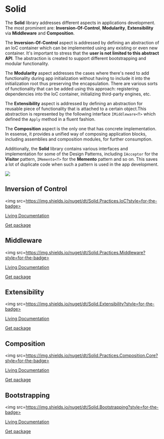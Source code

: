 # Solid

The **Solid** library addresses different aspects in applications development.
The most prominent are: **Inversion-Of-Control**, **Modularity**, **Extensibility** via **Middleware** and **Composition**.

The **Inversion-Of-Control** aspect is addressed by defining an abstraction of an IoC container which can be implemented using any existing or even new container. It's important to stress that the **user is not limited to this abstract API**. The abstraction is created to support different bootstrapping and modular functionality. 

The **Modularity** aspect addresses the cases where there's need to add functionality during app initialization without having to include it into the initialization root thus preserving the encapsulation. There are various sorts of functionality that can be added using this approach: registering dependencies into the IoC container, initializing third-party engines, etc.

The **Extensibility** aspect is addressed by defining an abstraction for reusable piece of functionality that is attached to a certain object.This abstraction is represented by the following interface ```IMiddleware<T>``` which defined the ```Apply``` method in a fluent fashion.

The **Composition** aspect is the only one that has concrete implementation. In essense, it provides a unified way of composing application blocks, including assemblies and composition modules, for further consumption.

Additionally, the **Solid** library contains various interfaces and implementation for some of the Design Patterns, including ```IAcceptor``` for the **Visitor** pattern, ```IMemento<T>``` for the **Memento** pattern and so on. This saves a lot of duplicate code when such a pattern is used in the app development.

<img src=https://ci.appveyor.com/api/projects/status/github/godrose/solid>


## Inversion of Control

<img src=https://img.shields.io/nuget/dt/Solid.Practices.IoC?style=for-the-badge>

[Living Documentation](https://ci.appveyor.com/api/projects/godrose/Solid/artifacts/Solid.IoC.Adapters.BoDi.Specs/bin/Release/LivingDoc.html)

[Get package](https://www.nuget.org/packages/Solid.Practices.IoC/)

## Middleware

<img src=https://img.shields.io/nuget/dt/Solid.Practices.Middleware?style=for-the-badge>

[Living Documentation](https://ci.appveyor.com/api/projects/godrose/Solid/artifacts/Solid.Practices.Middleware.Specs/bin/Release/LivingDoc.html)

[Get package](https://www.nuget.org/packages/Solid.Practices.Middleware/)

## Extensibility

<img src=https://img.shields.io/nuget/dt/Solid.Extensibility?style=for-the-badge>

[Living Documentation](https://ci.appveyor.com/api/projects/godrose/Solid/artifacts/Solid.Extensibility.Specs/bin/Release/LivingDoc.html)

[Get package](https://www.nuget.org/packages/Solid.Extensibility/)

## Composition

<img src=https://img.shields.io/nuget/dt/Solid.Practices.Composition.Core?style=for-the-badge>

[Living Documentation](https://ci.appveyor.com/api/projects/godrose/Solid/artifacts/Solid.Practices.Composition.Specs/bin/Release/LivingDoc.html)

[Get package](https://www.nuget.org/packages/Solid.Practices.Composition.Core/)

## Bootstrapping

<img src=https://img.shields.io/nuget/dt/Solid.Bootstrapping?style=for-the-badge>

[Living Documentation](https://ci.appveyor.com/api/projects/godrose/Solid/artifacts/Solid.Bootstrapping.Specs/bin/Release/LivingDoc.html)

[Get package](https://www.nuget.org/packages/Solid.Bootstrapping/)
